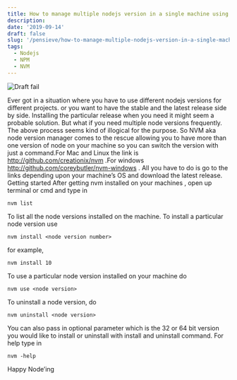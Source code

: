 ```yaml
---
title: How to manage multiple nodejs version in a single machine using nvm
description:
date: '2019-09-14'
draft: false
slug: '/pensieve/how-to-manage-multiple-nodejs-version-in-a-single-machine-using-nvm-170a'
tags:
  - Nodejs
  - NPM
  - NVM
---
```


![Draft fail](https://miro.medium.com/max/3200/1*n7ba3rjWYs_lZeYbKogKdw.jpeg)

Ever got in a situation where you have to use different nodejs versions for different projects. or you want to have the stable and the latest release side by side. Installing the particular release when you need it might seem a probable solution. But what if you need multiple node versions frequently. The above process seems kind of illogical for the purpose. So NVM aka node version manager comes to the rescue allowing you to have more than one version of node on your machine so you can switch the version with just a command.For Mac and Linux the link is http://github.com/creationix/nvm .For windows http://github.com/coreybutler/nvm-windows . All you have to do is go to the links depending upon your machine’s OS and download the latest release.
Getting started
After getting nvm installed on your machines , open up terminal or cmd and type in

```shell
nvm list
```

To list all the node versions installed on the machine. To install a particular node version use

```shell
nvm install <node version number>
```

for example,

```shell
nvm install 10
```

To use a particular node version installed on your machine do

```shell
nvm use <node version>
```

To uninstall a node version, do

```shell
nvm uninstall <node version>
```

You can also pass in optional parameter which is the 32 or 64 bit version you would like to install or uninstall with install and uninstall command.
For help type in

```shell
nvm -help
```

Happy Node’ing

